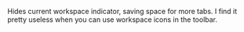 
Hides current workspace indicator, saving space for more tabs.
I find it pretty useless when you can use workspace icons in the toolbar.
